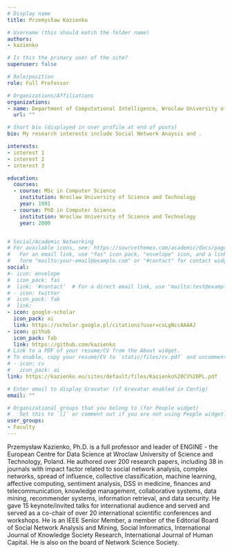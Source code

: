 ```yaml
---
# Display name
title: Przemysław Kazienko

# Username (this should match the folder name)
authors:
- kazienko

# Is this the primary user of the site?
superuser: false

# Role/position
role: Full Professor

# Organizations/Affiliations
organizations:
- name: Department of Computational Intelligence, Wroclaw University of Science and Technology
  url: ""

# Short bio (displayed in user profile at end of posts)
bio: My research interests include Social Network Anaysis and .

interests:
- interest 1
- interest 2
- interest 3

education:
  courses:
  - course: MSc in Computer Science
    institution: Wroclaw University of Science and Technology
    year: 1991
  - course: PhD in Computer Science
    institution: Wroclaw University of Science and Technology
    year: 2000


# Social/Academic Networking
# For available icons, see: https://sourcethemes.com/academic/docs/page-builder/#icons
#   For an email link, use "fas" icon pack, "envelope" icon, and a link in the
#   form "mailto:your-email@example.com" or "#contact" for contact widget.
social:
#- icon: envelope
#  icon_pack: fas
#  link: '#contact'  # For a direct email link, use "mailto:test@example.org".
# - icon: twitter
#  icon_pack: fab
#  link: 
- icon: google-scholar
  icon_pack: ai
  link: https://scholar.google.pl/citations?user=cxLgNccAAAAJ
- icon: github
  icon_pack: fab
  link: https://github.com/kazienko
# Link to a PDF of your resume/CV from the About widget.
# To enable, copy your resume/CV to `static/files/cv.pdf` and uncomment the lines below.
# - icon: cv
#   icon_pack: ai
link: https://kazienko.eu/sites/default/files/Kazienko%20CV%20PL.pdf

# Enter email to display Gravatar (if Gravatar enabled in Config)
email: ""

# Organizational groups that you belong to (for People widget)
#   Set this to `[]` or comment out if you are not using People widget.
user_groups:
- Faculty
---
```

Przemysław Kazienko, Ph.D. is a full professor and leader of ENGINE - the European Centre for Data Science at 
Wroclaw University of Science and Technology, Poland. 
He authored over 200 research papers, including 38 in journals with impact factor related to social network analysis, 
complex networks, spread of influence, collective classification, machine learning, affective computing, sentiment 
analysis, DSS in medicine, finances and telecommunication, knowledge management, collaborative systems, data mining, 
recommender systems, information retrieval, and data security. He gave 15 keynote/invited talks for international 
audience and served and served as a co-chair of over 20 international scientific conferences and workshops. 
He is an IEEE Senior Member, a member of the Editorial Board of Social Network Analysis and Mining, Social Informatics, 
International Journal of Knowledge Society Research, International Journal of Human Capital. He is also on the board of 
Network Science Society.
